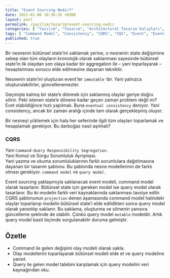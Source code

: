 ```yaml
---
title: "Event Sourcing Nedir?"
date: 2021-01-06 10:36:35 +0300
layout: post
permalink: /yazilim/tasarim/event-sourcing-nedir
categories: [ "Yazılım", "Tasarım", "Architectural Tasarım Kalıpları", "Tasarım Kalıpları", "Veritabanı", "Yazılım Kavramları Sözlüğü" ]
tags: [ "Command Model", "Consistency", "CQRS", "CQS", "Event", "Event Sourcing", "Eventual Consistency", "Immutablity", "Projection", "Query Model" ]
published: true
---
```


Bir nesnenin bütünsel state’ini saklamak yerine, o nesnenin state değişimine sebep olan tüm olayların kronolojik olarak saklanması sayesinde bütünsel state’in ilk olaydan son olaya kadar bir aggregation ile – yani toparlayarak – hesaplanması sonucu elde edilmesine dayanan tekniktir.

Nesnenin state’ini oluşturan event’ler `immutable` ‘dır. Yani yalnızca oluşturulabilirler, güncellenemezler.

Geçmişte kalmış bir state’e dönmek için saklanmış olaylar geriye doğru silinir. Peki istenen state’e dönene kadar geçen zaman problem değil mi? Evet olabildiğince hızlı yapılmalı. Buna `eventual consistency` deniyor. Yani consistency, ancak bir zaman aralığı içinde tam olarak gerçekleşmiş oluyor.

Bir nesneyi yüklemek için hala her seferinde ilgili tüm olayları toparlamak ve hesaplamak gerekiyor. Bu darboğaz nasıl aşılmalı?

### CQRS

Yani `Command-Query Responsibility Segregation`.  
Yani Komut ve Sorgu Sorumluluk Ayrışması.  
Yani yazma ve okuma sorumluluklarının farklı sorumlulara dağıtılmasına dayanan bir tasarım şablonu. Bu şablonda nesne modellerinin de farklı olması gerekiyor. `command model` ve `query model`.

Event sourcing yaklaşımıyla saklanacak event modeli, command model olarak tasarlanır. Bütünsel state için gereken model ise query model olarak tasarlanır. Bu iki modelin farklı veri kaynaklarında saklanması tavsiye edilir. CQRS şablonunun `projection` denen aşamasında command model halindeki olaylar toparlanıp modelin bütünsel state’i elde edildikten sonra query model olarak yansıtılıp saklanır. Bu saklama, oluşturma ve silmenin yanısıra güncelleme şeklinde de olabilir. Çünkü query model `mutable` modeldir. Artık query model basit biçimde sorgulanabilir duruma gelmiştir.

## Özetle

- Command ile gelen değişimi olay modeli olarak sakla.
- Olay modellerini toparlayarak bütünsel modeli elde et ve query modeline yansıt.
- Query ile gelen model talebini karşılamak için query modelini veri kaynağından oku.